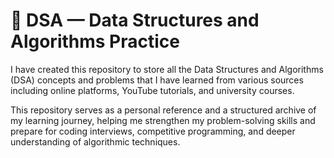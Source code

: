 # 🧠 DSA — Data Structures and Algorithms Practice

I have created this repository to store all the Data Structures and Algorithms (DSA) concepts and problems that I have learned from various sources including online platforms, YouTube tutorials, and university courses.

This repository serves as a personal reference and a structured archive of my learning journey, helping me strengthen my problem-solving skills and prepare for coding interviews, competitive programming, and deeper understanding of algorithmic techniques.
